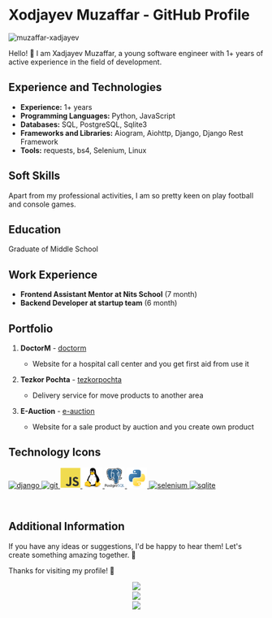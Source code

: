 # Xodjayev Muzaffar - GitHub Profile
<img src="https://komarev.com/ghpvc/?username=muzaffar-xadjayev&label=Profile%20views&color=0e75b6&style=flat" alt="muzaffar-xadjayev" />

Hello! 👋 I am Xadjayev Muzaffar, a young software engineer with 1+ years of active experience in the field of development.

## Experience and Technologies

- **Experience:** 1+ years
- **Programming Languages:** Python, JavaScript
- **Databases:** SQL, PostgreSQL, Sqlite3
- **Frameworks and Libraries:** Aiogram, Aiohttp, Django, Django Rest Framework
- **Tools:** requests, bs4, Selenium, Linux

## Soft Skills

Apart from my professional activities, I am so pretty keen on play football and console games.

## Education

Graduate of Middle School

## Work Experience

- **Frontend Assistant Mentor at Nits School** (7 month)
- **Backend Developer at startup team** (6 month)
  
## Portfolio

1. **DoctorM** - [doctorm](https://doctorm.pythonanywhere.com/)
   - Website for a hospital call center and you get first aid from use it

2. **Tezkor Pochta** - [tezkorpochta](https://tezkorpochta.pythonanywhere.com/)
   - Delivery service for move products to another area

3. **E-Auction** - [e-auction](http://eauctionuz.pythonanywhere.com/)
   - Website for a sale product by auction and you create own product

## Technology Icons

<p>
<a href="https://www.djangoproject.com/" target="_blank" rel="noreferrer">
      <img
        src="https://cdn.worldvectorlogo.com/logos/django.svg"
        alt="django"
        width="40"
        height="40"
      />
    </a>
    <a href="https://git-scm.com/" target="_blank" rel="noreferrer">
      <img
        src="https://www.vectorlogo.zone/logos/git-scm/git-scm-icon.svg"
        alt="git"
        width="40"
        height="40"
      />
    </a>
    <a
  href="https://developer.mozilla.org/en-US/docs/Web/JavaScript"
  target="_blank"
  rel="noreferrer"
>
  <img
    src="https://raw.githubusercontent.com/devicons/devicon/master/icons/javascript/javascript-original.svg"
    alt="javascript"
    width="40"
    height="40"
  />
</a>
<a href="https://www.linux.org/" target="_blank" rel="noreferrer">
  <img
    src="https://raw.githubusercontent.com/devicons/devicon/master/icons/linux/linux-original.svg"
    alt="linux"
    width="40"
    height="40"
  />
</a>
<a href="https://www.postgresql.org" target="_blank" rel="noreferrer">
  <img
    src="https://raw.githubusercontent.com/devicons/devicon/master/icons/postgresql/postgresql-original-wordmark.svg"
    alt="postgresql"
    width="40"
    height="40"
  />
</a>
<a href="https://www.python.org" target="_blank" rel="noreferrer">
  <img
    src="https://raw.githubusercontent.com/devicons/devicon/master/icons/python/python-original.svg"
    alt="python"
    width="40"
    height="40"
  />
</a>
<a href="https://www.selenium.dev" target="_blank" rel="noreferrer">
  <img
    src="https://raw.githubusercontent.com/detain/svg-logos/780f25886640cef088af994181646db2f6b1a3f8/svg/selenium-logo.svg"
    alt="selenium"
    width="40"
    height="40"
  />
</a>
<a href="https://www.sqlite.org/" target="_blank" rel="noreferrer">
  <img
    src="https://www.vectorlogo.zone/logos/sqlite/sqlite-icon.svg"
    alt="sqlite"
    width="40"
    height="40"
  />
</a>
</p>

<br>

## Additional Information

If you have any ideas or suggestions, I'd be happy to hear them! Let's create something amazing together. 🚀

Thanks for visiting my profile! 🌟


<p align="center">
    <img src="https://github-readme-stats.vercel.app/api?username=muzaffar-xadjayev&rank_icon=github&include_all_commits=true&card_width=500px&hide_border=true&theme=tokyonight&show=reviews,discussions_started,discussions_answered">
    <br>

<img src="https://streak-stats.demolab.com?user=muzaffar-xadjayev&theme=tokyonight&hide_border=true&card_width=500px">

<br>

<img src="https://github-readme-stats.vercel.app/api/top-langs?username=muzaffar-xadjayev&show_icons=true&locale=en&layout=compact&theme=tokyonight&hide_border=true&card_width=500px"/>
  </p>

